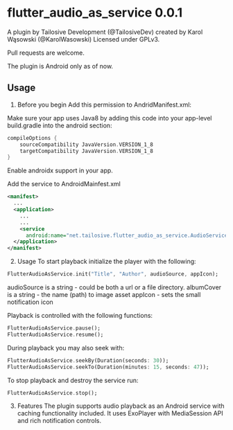 # flutter_audio_as_service 0.0.1


A plugin by Tailosive Development (@TailosiveDev) created by Karol Wąsowski (@KarolWasowski)
Licensed under GPLv3.

Pull requests are welcome.

The plugin is Android only as of now.


## Usage

1. Before you begin
Add this permission to AndridManifest.xml:
<uses-permission android:name="android.permission.FOREGROUND_SERVICE"/>

Make sure your app uses Java8 by adding this code into your app-level build.gradle into the android section:
```gradle
compileOptions {
    sourceCompatibility JavaVersion.VERSION_1_8
    targetCompatibility JavaVersion.VERSION_1_8
}
```

Enable androidx support in your app.

Add the service to AndroidMainfest.xml
```xml
<manifest>
  ...
  <application>
    ...
    ...
    <service 
      android:name="net.tailosive.flutter_audio_as_service.AudioService"/>
  </application>
</manifest>
```

2. Usage
To start playback initialize the player with the following:
```dart
FlutterAudioAsService.init("Title", "Author", audioSource, appIcon);
```
audioSource is a string - could be both a url or a file directory.
albumCover is a string - the name (path) to image asset
appIcon - sets the small notification icon

Playback is controlled with the following functions:
```dart
FlutterAudioAsService.pause();
FlutterAudioAsService.resume();
```

During playback you may also seek with:
```dart
FlutterAudioAsService.seekBy(Duration(seconds: 30));
FlutterAudioAsService.seekTo(Duration(minutes: 15, seconds: 47));
```

To stop playback and destroy the service run:
```dart
FlutterAudioAsService.stop();
```

3. Features
The plugin supports audio playback as an Android service with caching functionality included. It uses ExoPlayer with MediaSession API and rich notification controls.
